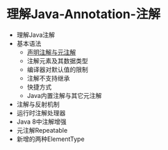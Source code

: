 # 理解Java-Annotation-注解
* 理解Java注解
* 基本语法
  * [声明注解与元注解](http://www.baidu.com)
  * 注解元素及其数据类型
  * 编译器对默认值的限制
  * 注解不支持继承
  * 快捷方式
  * Java内置注解与其它元注解
* 注解与反射机制
* 运行时注解处理器
* Java 8中注解增强
* 元注解Repeatable
* 新增的两种ElementType
